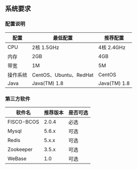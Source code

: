 ## 系统要求

### 配置说明

| 配置   | 最低配置                 | 推荐配置         |
| ---- | -------------------- | ------------ |
| CPU  | 2核 1.5GHz            | 4核 2.4GHz    |
| 内存   | 2GB                  | 4GB          |
| 带宽   | 1M                   | 5M           |
| 操作系统 | CentOS、Ubuntu、RedHat | CentOS       |
| Java | Java(TM) 1.8         | Java(TM) 1.8 |

### 第三方软件

| 软件名     | 推荐版本 | 是否可选 |
| ---------- | -------- | -------- |
| FISCO-BCOS | 2.0.4    | 必选     |
| Mysql      | 5.6.x    | 可选     |
| Redis      | 5.x.x    | 可选     |
| Zookeeper  | 3.5.x    | 可选     |
| WeBase     | 1.0      | 可选     |
